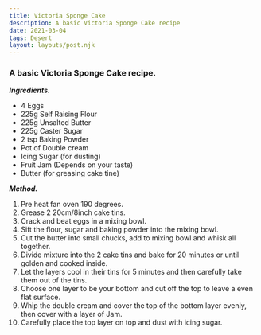```yaml
---
title: Victoria Sponge Cake
description: A basic Victoria Sponge Cake recipe
date: 2021-03-04
tags: Desert
layout: layouts/post.njk
---
```


### A basic Victoria Sponge Cake recipe.

_**Ingredients.**_  
* 4 Eggs
* 225g Self Raising Flour
* 225g Unsalted Butter
* 225g Caster Sugar
* 2 tsp Baking Powder
* Pot of Double cream
* Icing Sugar (for dusting)
* Fruit Jam (Depends on your taste)
* Butter (for greasing cake tine)

_**Method.**_     
1. Pre heat fan oven 190 degrees.
2. Grease 2 20cm/8inch cake tins.
3. Crack and beat eggs in a mixing bowl.
4. Sift the flour, sugar and baking powder into the mixing bowl.
5. Cut the butter into small chucks, add to mixing bowl and whisk all together.
6. Divide mixture into the 2 cake tins and bake for 20 minutes or until golden and cooked inside.
7. Let the layers cool in their tins for 5 minutes and then carefully take them out of the tins.
8. Choose one layer to be your bottom and cut off the top to leave a even flat surface.
9. Whip the double cream and cover the top of the bottom layer evenly, then cover with a layer of Jam.
10. Carefully place the top layer on top and dust with icing sugar.